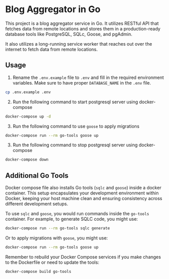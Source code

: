 # Blog Aggregator in Go

This project is a blog aggregator service in Go. It utilizes RESTful API that fetches data from remote locations and stores them in a production-ready database tools like PostgreSQL, SQLc, Goose, and pgAdmin.

It also utilizes a long-running service worker that reaches out over the internet to fetch data from remote locations.

## Usage

1. Rename the `.env.example` file to `.env` and fill in the required environment variables. Make sure to have proper `DATABASE_NAME` in the `.env` file.

```bash
cp .env.example .env
```

2. Run the following command to start postgresql server using docker-compose

  ```bash
  docker-compose up -d
  ```

3. Run the following command to use `goose` to apply migrations

  ```bash
  docker-compose run --rm go-tools goose up
  ```

3. Run the following command to stop postgresql server using docker-compose

  ```bash
  docker-compose down
  ```

## Additional Go Tools

Docker compose file also installs Go tools (`sqlc` and `goose`) inside a docker container. This setup encapsulates your development environment within Docker, keeping your host machine clean and ensuring consistency across different development setups.

To use `sqlc` and `goose`, you would run commands inside the `go-tools` container. For example, to generate SQLC code, you might use:

```bash
docker-compose run --rm go-tools sqlc generate
```

Or to apply migrations with `goose`, you might use:

```bash
docker-compose run --rm go-tools goose up
```

Remember to rebuild your Docker Compose services if you make changes to the Dockerfile or need to update the tools:

```bash
docker-compose build go-tools
```

